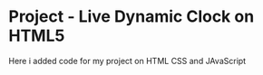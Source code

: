 # Project - Live Dynamic Clock on HTML5
 Here i added code for my project on HTML CSS and JAvaScript

